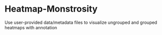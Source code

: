 # Heatmap-Monstrosity
Use user-provided data/metadata files to visualize ungrouped and grouped heatmaps with annotation
